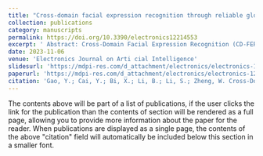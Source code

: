 ```yaml
---
title: "Cross-domain facial expression recognition through reliable global-local representation learning and dynamic label weighting"
collection: publications
category: manuscripts
permalink: https://doi.org/10.3390/electronics12214553
excerpt: ' Abstract: Cross-Domain Facial Expression Recognition (CD-FER) aims to develop a facial expression recognition model that can be trained in one domain and deliver consistent performance in another. CD-FER poses a significant challenges due to changes in marginal and class distributions between source and target domains. Existing methods primarily emphasize achieving domain-invariant features through global feature adaptation, often neglecting the potential benefits of transferable local features across different domains. To address this issue, we propose a novel framework for CD-FER that combines reliable global–local representation learning and dynamic label weighting. Our frame work incorporates two key modules: the Pseudo-Complementary Label Generation (PCLG) module, which leverages pseudo-labels and complementary labels obtained using a credibility threshold to learn domain-invariant global and localfeatures, and the Label Dynamic Weight Matching (LDWM) module, which assesses the learning difficulty of each category and adaptively assigns corresponding label weights, thereby enhancing the classification performance in the target domain. We evaluate our approach through extensive experiments and analyses on multiple public datasets, including RAF-DB, FER2013, CK+, JAFFE, SFW2.0, and ExpW. The experimental results demonstrate that our proposed model outperforms state-of-the-art methods, with an average accuracy improvement of 3.5% across the five datasets.'
date: 2023-11-06
venue: 'Electronics Journal on Arti cial Intelligence'
slidesurl: 'https://mdpi-res.com/d_attachment/electronics/electronics-12-04553/article_deploy/electronics-12-04553.pdf?version=1699275258'
paperurl: 'https://mdpi-res.com/d_attachment/electronics/electronics-12-04553/article_deploy/electronics-12-04553.pdf?version=1699275258'
citation: 'Gao, Y.; Cai, Y.; Bi, X.; Li, B.; Li, S.; Zheng, W. Cross-Domain Facial Expression Recognition through Reliable Global–Local Representation Learning and Dynamic Label Weighting. Electronics 2023, 12, 4553. https://doi.org/10.3390/electronics12214553'
---
```


The contents above will be part of a list of publications, if the user clicks the link for the publication than the contents of section will be rendered as a full page, allowing you to provide more information about the paper for the reader. When publications are displayed as a single page, the contents of the above "citation" field will automatically be included below this section in a smaller font.
